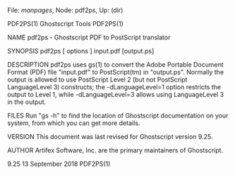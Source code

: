 File: *manpages*,  Node: pdf2ps,  Up: (dir)

PDF2PS(1)                      Ghostscript Tools                     PDF2PS(1)



NAME
       pdf2ps - Ghostscript PDF to PostScript translator

SYNOPSIS
       pdf2ps [ options ] input.pdf [output.ps]

DESCRIPTION
       pdf2ps  uses  gs(1) to convert the Adobe Portable Document Format (PDF)
       file "input.pdf" to PostScript(tm) in "output.ps".  Normally the output
       is  allowed to use PostScript Level 2 (but not PostScript LanguageLevel
       3) constructs; the -dLanguageLevel=1 option  restricts  the  output  to
       Level  1,  while  -dLanguageLevel=3 allows using LanguageLevel 3 in the
       output.

FILES
       Run "gs -h" to find the location of Ghostscript documentation  on  your
       system, from which you can get more details.

VERSION
       This document was last revised for Ghostscript version 9.25.

AUTHOR
       Artifex Software, Inc. are the primary maintainers of Ghostscript.



9.25                           13 September 2018                     PDF2PS(1)
